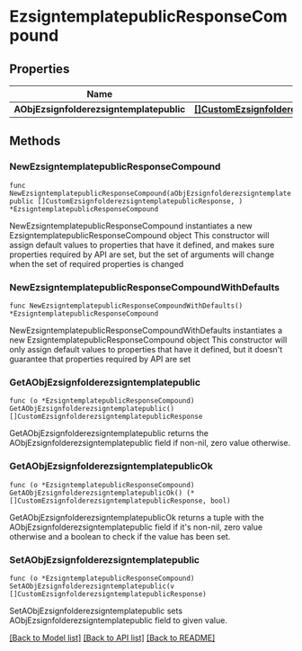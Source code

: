 # EzsigntemplatepublicResponseCompound

## Properties

Name | Type | Description | Notes
------------ | ------------- | ------------- | -------------
**AObjEzsignfolderezsigntemplatepublic** | [**[]CustomEzsignfolderezsigntemplatepublicResponse**](CustomEzsignfolderezsigntemplatepublicResponse.md) |  | 

## Methods

### NewEzsigntemplatepublicResponseCompound

`func NewEzsigntemplatepublicResponseCompound(aObjEzsignfolderezsigntemplatepublic []CustomEzsignfolderezsigntemplatepublicResponse, ) *EzsigntemplatepublicResponseCompound`

NewEzsigntemplatepublicResponseCompound instantiates a new EzsigntemplatepublicResponseCompound object
This constructor will assign default values to properties that have it defined,
and makes sure properties required by API are set, but the set of arguments
will change when the set of required properties is changed

### NewEzsigntemplatepublicResponseCompoundWithDefaults

`func NewEzsigntemplatepublicResponseCompoundWithDefaults() *EzsigntemplatepublicResponseCompound`

NewEzsigntemplatepublicResponseCompoundWithDefaults instantiates a new EzsigntemplatepublicResponseCompound object
This constructor will only assign default values to properties that have it defined,
but it doesn't guarantee that properties required by API are set

### GetAObjEzsignfolderezsigntemplatepublic

`func (o *EzsigntemplatepublicResponseCompound) GetAObjEzsignfolderezsigntemplatepublic() []CustomEzsignfolderezsigntemplatepublicResponse`

GetAObjEzsignfolderezsigntemplatepublic returns the AObjEzsignfolderezsigntemplatepublic field if non-nil, zero value otherwise.

### GetAObjEzsignfolderezsigntemplatepublicOk

`func (o *EzsigntemplatepublicResponseCompound) GetAObjEzsignfolderezsigntemplatepublicOk() (*[]CustomEzsignfolderezsigntemplatepublicResponse, bool)`

GetAObjEzsignfolderezsigntemplatepublicOk returns a tuple with the AObjEzsignfolderezsigntemplatepublic field if it's non-nil, zero value otherwise
and a boolean to check if the value has been set.

### SetAObjEzsignfolderezsigntemplatepublic

`func (o *EzsigntemplatepublicResponseCompound) SetAObjEzsignfolderezsigntemplatepublic(v []CustomEzsignfolderezsigntemplatepublicResponse)`

SetAObjEzsignfolderezsigntemplatepublic sets AObjEzsignfolderezsigntemplatepublic field to given value.



[[Back to Model list]](../README.md#documentation-for-models) [[Back to API list]](../README.md#documentation-for-api-endpoints) [[Back to README]](../README.md)


